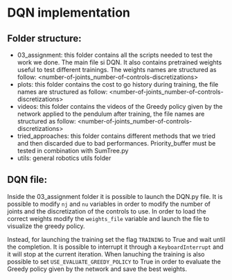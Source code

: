 # DQN implementation

## Folder structure:

- 03_assignment: this folder contains all the scripts needed to test the work we done. The 	main file si DQN. It also contains pretrained weights useful to test different trainings. The weights names are structured as follow: <number-of-joints_number-of-controls-discretizations>
- plots: this folder contains the cost to go history during training, the file names are structured as follow: <number-of-joints_number-of-controls-discretizations>
- videos: this folder contains the videos of the Greedy policy given by the network applied to the pendulum after training, the file names are structured as follow: <number-of-joints_number-of-controls-discretizations>
- tried_approaches: this folder contains different methods that we tried and then discarded due to bad performances. Priority_buffer must be tested in combination with SumTree.py
- utils: general robotics utils folder


## DQN file:

Inside the 03_assignment folder it is possible to launch the DQN.py file. It is possible to modify `nj` and `nu` variables in order to modify the number of joints and the discretization of the controls to use. In order to load the correct weights modify the `weights_file` variable and launch the file to visualize the greedy policy.

Instead, for launching the training set the flag `TRAINING` to True and wait until the completion. It is possible to interrupt it through a  `KeyboardInterrupt` and it will stop at the current iteration.
When lanuching the training is also possible to set `USE_EVALUATE_GREEDY_POLICY` to True in order to evaluate the Greedy policy given by the network and save the best weights.
